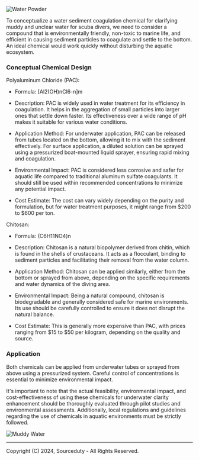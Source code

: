 ![Water Powder](https://github.com/sourceduty/Sediment_Coagulation/assets/123030236/3f1c1119-41cb-41ab-b283-cff07ef3784d)

To conceptualize a water sediment coagulation chemical for clarifying muddy and unclear water for scuba divers, we need to consider a compound that is environmentally friendly, non-toxic to marine life, and efficient in causing sediment particles to coagulate and settle to the bottom. An ideal chemical would work quickly without disturbing the aquatic ecosystem.

### Conceptual Chemical Design

Polyaluminum Chloride (PAC):

- Formula: [Al2(OH)nCl6-n]m

- Description: PAC is widely used in water treatment for its efficiency in coagulation. It helps in the aggregation of small particles into larger ones that settle down faster. Its effectiveness over a wide range of pH makes it suitable for various water conditions.

- Application Method: For underwater application, PAC can be released from tubes located on the bottom, allowing it to mix with the sediment effectively. For surface application, a diluted solution can be sprayed using a pressurized boat-mounted liquid sprayer, ensuring rapid mixing and coagulation.

- Environmental Impact: PAC is considered less corrosive and safer for aquatic life compared to traditional aluminum sulfate coagulants. It should still be used within recommended concentrations to minimize any potential impact.

- Cost Estimate: The cost can vary widely depending on the purity and formulation, but for water treatment purposes, it might range from $200 to $600 per ton.

Chitosan:

- Formula: (C6H11NO4)n

- Description: Chitosan is a natural biopolymer derived from chitin, which is found in the shells of crustaceans. It acts as a flocculant, binding to sediment particles and facilitating their removal from the water column.

- Application Method: Chitosan can be applied similarly, either from the bottom or sprayed from above, depending on the specific requirements and water dynamics of the diving area.

- Environmental Impact: Being a natural compound, chitosan is biodegradable and generally considered safe for marine environments. Its use should be carefully controlled to ensure it does not disrupt the natural balance.

- Cost Estimate: This is generally more expensive than PAC, with prices ranging from $15 to $50 per kilogram, depending on the quality and source.

### Application

Both chemicals can be applied from underwater tubes or sprayed from above using a pressurized system. Careful control of concentrations is essential to minimize environmental impact.

It's important to note that the actual feasibility, environmental impact, and cost-effectiveness of using these chemicals for underwater clarity enhancement should be thoroughly evaluated through pilot studies and environmental assessments. Additionally, local regulations and guidelines regarding the use of chemicals in aquatic environments must be strictly followed.

![Muddy Water](https://github.com/sourceduty/Sediment_Coagulation/assets/123030236/4735c119-7c9f-44aa-a46c-0df1caa1ce83)

***
Copyright (C) 2024, Sourceduty - All Rights Reserved.

